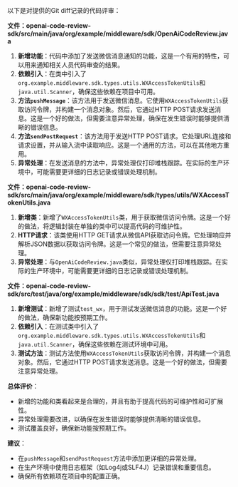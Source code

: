 以下是对提供的Git diff记录的代码评审：

**文件：openai-code-review-sdk/src/main/java/org/example/middleware/sdk/OpenAiCodeReview.java**

1. **新增功能**：代码中添加了发送微信消息通知的功能，这是一个有用的特性，可以用来通知相关人员代码审查的结果。
2. **依赖引入**：在类中引入了`org.example.middleware.sdk.types.utils.WXAccessTokenUtils`和`java.util.Scanner`，确保这些依赖在项目中可用。
3. **方法`pushMessage`**：该方法用于发送微信消息。它使用`WXAccessTokenUtils`获取访问令牌，并构建一个消息对象。然后，它通过HTTP POST请求发送消息。这是一个好的做法，但需要注意异常处理，确保在发生错误时能够提供清晰的错误信息。
4. **方法`sendPostRequest`**：该方法用于发送HTTP POST请求。它处理URL连接和请求设置，并从输入流中读取响应。这是一个通用的方法，可以在其他地方重用。
5. **异常处理**：在发送消息的方法中，异常处理仅打印堆栈跟踪。在实际的生产环境中，可能需要更详细的日志记录或错误处理机制。

**文件：openai-code-review-sdk/src/main/java/org/example/middleware/sdk/types/utils/WXAccessTokenUtils.java**

1. **新增类**：新增了`WXAccessTokenUtils`类，用于获取微信访问令牌。这是一个好的做法，将逻辑封装在单独的类中可以提高代码的可维护性。
2. **HTTP请求**：该类使用HTTP GET请求从微信API获取访问令牌。它处理响应并解析JSON数据以获取访问令牌。这是一个常见的做法，但需要注意异常处理。
3. **异常处理**：与`OpenAiCodeReview.java`类似，异常处理仅打印堆栈跟踪。在实际的生产环境中，可能需要更详细的日志记录或错误处理机制。

**文件：openai-code-review-sdk/src/test/java/org/example/middleware/sdk/sdk/test/ApiTest.java**

1. **新增测试**：新增了测试`test_wx`，用于测试发送微信消息的功能。这是一个好的做法，确保新功能按预期工作。
2. **依赖引入**：在测试类中引入了`org.example.middleware.sdk.types.utils.WXAccessTokenUtils`和`java.util.Scanner`，确保这些依赖在测试环境中可用。
3. **测试方法**：测试方法使用`WXAccessTokenUtils`获取访问令牌，并构建一个消息对象。然后，它通过HTTP POST请求发送消息。这是一个好的做法，但需要注意异常处理。

**总体评价**：

- 新增的功能和类看起来是合理的，并且有助于提高代码的可维护性和可扩展性。
- 异常处理需要改进，以确保在发生错误时能够提供清晰的错误信息。
- 测试覆盖良好，确保新功能按预期工作。

**建议**：

- 在`pushMessage`和`sendPostRequest`方法中添加更详细的异常处理。
- 在生产环境中使用日志框架（如Log4j或SLF4J）记录错误和重要信息。
- 确保所有依赖项在项目中的配置正确。